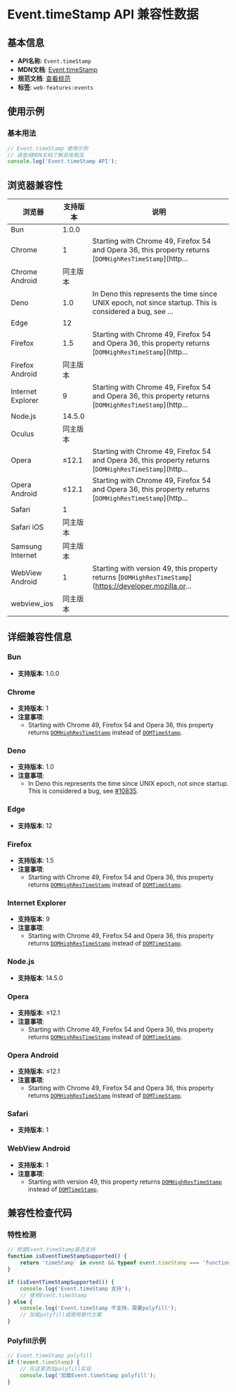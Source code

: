 # Event.timeStamp API 兼容性数据

## 基本信息

- **API名称**: `Event.timeStamp`
- **MDN文档**: [Event.timeStamp](https://developer.mozilla.org/docs/Web/API/Event/timeStamp)
- **规范文档**: [查看规范](https://dom.spec.whatwg.org/#ref-for-dom-event-timestamp①)
- **标签**: `web-features:events`

## 使用示例

### 基本用法

```javascript
// Event.timeStamp 使用示例
// 请查阅MDN文档了解具体用法
console.log('Event.timeStamp API');
```

## 浏览器兼容性

| 浏览器 | 支持版本 | 说明 |
|--------|----------|------|
| Bun | 1.0.0 |  |
| Chrome | 1 | Starting with Chrome 49, Firefox 54 and Opera 36, this property returns [`DOMHighResTimeStamp`](http... |
| Chrome Android | 同主版本 |  |
| Deno | 1.0 | In Deno this represents the time since UNIX epoch, not since startup. This is considered a bug, see ... |
| Edge | 12 |  |
| Firefox | 1.5 | Starting with Chrome 49, Firefox 54 and Opera 36, this property returns [`DOMHighResTimeStamp`](http... |
| Firefox Android | 同主版本 |  |
| Internet Explorer | 9 | Starting with Chrome 49, Firefox 54 and Opera 36, this property returns [`DOMHighResTimeStamp`](http... |
| Node.js | 14.5.0 |  |
| Oculus | 同主版本 |  |
| Opera | ≤12.1 | Starting with Chrome 49, Firefox 54 and Opera 36, this property returns [`DOMHighResTimeStamp`](http... |
| Opera Android | ≤12.1 | Starting with Chrome 49, Firefox 54 and Opera 36, this property returns [`DOMHighResTimeStamp`](http... |
| Safari | 1 |  |
| Safari iOS | 同主版本 |  |
| Samsung Internet | 同主版本 |  |
| WebView Android | 1 | Starting with version 49, this property returns [`DOMHighResTimeStamp`](https://developer.mozilla.or... |
| webview_ios | 同主版本 |  |

## 详细兼容性信息

### Bun

- **支持版本**: 1.0.0

### Chrome

- **支持版本**: 1
- **注意事项**:
  - Starting with Chrome 49, Firefox 54 and Opera 36, this property returns [`DOMHighResTimeStamp`](https://developer.mozilla.org/docs/Web/API/DOMHighResTimeStamp) instead of [`DOMTimeStamp`](https://developer.mozilla.org/docs/Web/API/DOMTimeStamp).

### Deno

- **支持版本**: 1.0
- **注意事项**:
  - In Deno this represents the time since UNIX epoch, not since startup. This is considered a bug, see [#10835](https://github.com/denoland/deno/issues/10835).

### Edge

- **支持版本**: 12

### Firefox

- **支持版本**: 1.5
- **注意事项**:
  - Starting with Chrome 49, Firefox 54 and Opera 36, this property returns [`DOMHighResTimeStamp`](https://developer.mozilla.org/docs/Web/API/DOMHighResTimeStamp) instead of [`DOMTimeStamp`](https://developer.mozilla.org/docs/Web/API/DOMTimeStamp).

### Internet Explorer

- **支持版本**: 9
- **注意事项**:
  - Starting with Chrome 49, Firefox 54 and Opera 36, this property returns [`DOMHighResTimeStamp`](https://developer.mozilla.org/docs/Web/API/DOMHighResTimeStamp) instead of [`DOMTimeStamp`](https://developer.mozilla.org/docs/Web/API/DOMTimeStamp).

### Node.js

- **支持版本**: 14.5.0

### Opera

- **支持版本**: ≤12.1
- **注意事项**:
  - Starting with Chrome 49, Firefox 54 and Opera 36, this property returns [`DOMHighResTimeStamp`](https://developer.mozilla.org/docs/Web/API/DOMHighResTimeStamp) instead of [`DOMTimeStamp`](https://developer.mozilla.org/docs/Web/API/DOMTimeStamp).

### Opera Android

- **支持版本**: ≤12.1
- **注意事项**:
  - Starting with Chrome 49, Firefox 54 and Opera 36, this property returns [`DOMHighResTimeStamp`](https://developer.mozilla.org/docs/Web/API/DOMHighResTimeStamp) instead of [`DOMTimeStamp`](https://developer.mozilla.org/docs/Web/API/DOMTimeStamp).

### Safari

- **支持版本**: 1

### WebView Android

- **支持版本**: 1
- **注意事项**:
  - Starting with version 49, this property returns [`DOMHighResTimeStamp`](https://developer.mozilla.org/docs/Web/API/DOMHighResTimeStamp) instead of [`DOMTimeStamp`](https://developer.mozilla.org/docs/Web/API/DOMTimeStamp).

## 兼容性检查代码

### 特性检测

```javascript
// 检查Event.timeStamp是否支持
function isEventTimeStampSupported() {
    return 'timeStamp' in event && typeof event.timeStamp === 'function';
}

if (isEventTimeStampSupported()) {
    console.log('Event.timeStamp 支持');
    // 使用Event.timeStamp
} else {
    console.log('Event.timeStamp 不支持，需要polyfill');
    // 加载polyfill或使用替代方案
}
```

### Polyfill示例

```javascript
// Event.timeStamp polyfill
if (!event.timeStamp) {
    // 在这里添加polyfill实现
    console.log('加载Event.timeStamp polyfill');
}
```

